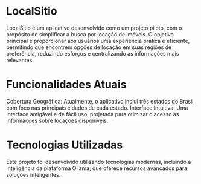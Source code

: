 # LocalSitio
LocalSitio é um aplicativo desenvolvido como um projeto piloto, com o propósito de simplificar a busca por locação de imóveis. O objetivo principal é proporcionar aos usuários uma experiência prática e eficiente, permitindo que encontrem opções de locação em suas regiões de preferência, reduzindo esforços e centralizando as informações mais relevantes.

# Funcionalidades Atuais
Cobertura Geográfica: Atualmente, o aplicativo inclui três estados do Brasil, com foco nas principais cidades de cada estado.
Interface Intuitiva: Uma interface amigável e de fácil uso, projetada para otimizar o acesso às informações sobre locações disponíveis.

# Tecnologias Utilizadas
Este projeto foi desenvolvido utilizando tecnologias modernas, incluindo a inteligência da plataforma Ollama, que oferece recursos avançados para soluções inteligentes.